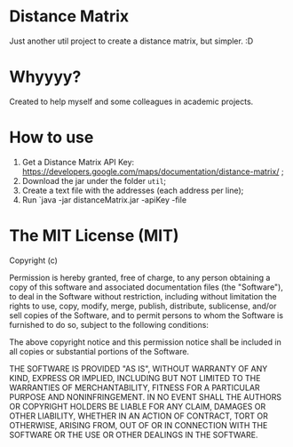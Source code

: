 # Distance Matrix
Just another util project to create a distance matrix, but simpler. :D

# Whyyyy?
Created to help myself and some colleagues in academic projects.

# How to use
1. Get a Distance Matrix API Key: https://developers.google.com/maps/documentation/distance-matrix/ ;
2. Download the jar under the folder `util`;
3. Create a text file with the addresses (each address per line);
4. Run `java -jar distanceMatrix.jar -apiKey <PUT HERE YOUR API KEY> -file <PUT HERE THE ADDRESSES FILE PATH>

# The MIT License (MIT)
Copyright (c) <year> <copyright holders>

Permission is hereby granted, free of charge, to any person obtaining a copy of this software and associated documentation files (the "Software"), to deal in the Software without restriction, including without limitation the rights to use, copy, modify, merge, publish, distribute, sublicense, and/or sell copies of the Software, and to permit persons to whom the Software is furnished to do so, subject to the following conditions:

The above copyright notice and this permission notice shall be included in all copies or substantial portions of the Software.

THE SOFTWARE IS PROVIDED "AS IS", WITHOUT WARRANTY OF ANY KIND, EXPRESS OR IMPLIED, INCLUDING BUT NOT LIMITED TO THE WARRANTIES OF MERCHANTABILITY, FITNESS FOR A PARTICULAR PURPOSE AND NONINFRINGEMENT. IN NO EVENT SHALL THE AUTHORS OR COPYRIGHT HOLDERS BE LIABLE FOR ANY CLAIM, DAMAGES OR OTHER LIABILITY, WHETHER IN AN ACTION OF CONTRACT, TORT OR OTHERWISE, ARISING FROM, OUT OF OR IN CONNECTION WITH THE SOFTWARE OR THE USE OR OTHER DEALINGS IN THE SOFTWARE.
